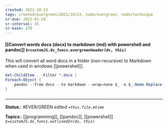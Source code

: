 ```yaml
---
created: 2021-10-23
tags: created/evergreen/2021/10/23, node/evergreen, node/technique
sr-due: 2022-01-29
sr-interval: 35
sr-ease: 270
---
```


#### [[Convert words docs (docx) to markdown (md) with powershell and pandoc]] `$=customJS.dv_funcs.evergreenHeader(dv, this)`

This will convert all word docs in a folder (non-recursive) to Markdown when used in windows [[powershell]].

```powershell
Get-ChildItem . -Filter *.docx | 
Foreach-Object {
    pandoc --from docx --to markdown --wrap=none $_ -o $_.Name.Replace('.docx', '.md')
}
```

### <hr class="footnote"/>

**Status**:: #EVER/GREEN 
*edited `=this.file.mtime`*

**Topics**:: [[programming]], [[pandoc]], [[powershell]]
*`$=customJS.dv_funcs.outlinedIn(dv, this)`*
